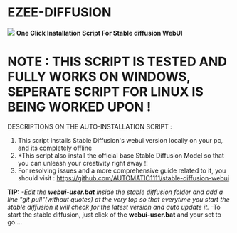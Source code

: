 # EZEE-DIFFUSION
![](https://res.cloudinary.com/db7mzrftq/image/upload/f_auto/c_limit,w_auto/q_auto/how_to_make_gif_animations_with_stable_diffusion_animatediff_gif_44d364c1ba.gif)
**One Click Installation Script For Stable diffusion WebUI**

# NOTE : THIS SCRIPT IS TESTED AND FULLY WORKS ON WINDOWS, SEPERATE SCRIPT FOR LINUX IS BEING WORKED UPON !

DESCRIPTIONS ON THE AUTO-INSTALLATION SCRIPT :
1) This script installs Stable Diffusion's webui version locally on your pc, and its completely offline
2) *This script also install the official base Stable Diffusion Model so that you can unleash your creativity right away !!
3) For resolving issues and a more comprehensive guide related to it, you should visit : https://github.com/AUTOMATIC1111/stable-diffusion-webui

**TIP:**
*-Edit the **webui-user.bat** inside the stable diffusion folder and add a line "git pull"(without quotes) at the very top so that everytime you start the stable diffusion
  it will check for the latest version and auto update it.*
-To start the stable diffusion, just click of the **webui-user.bat** and your set to go....
